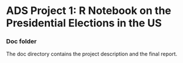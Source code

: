 # ADS Project 1:  R Notebook on the Presidential Elections in the US

### Doc folder

The doc directory contains the project description and the final report.

